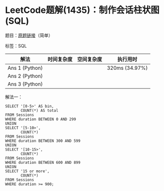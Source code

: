 # LeetCode题解(1435)：制作会话柱状图(SQL)

题目：[原题链接](https://leetcode-cn.com/problems/create-a-session-bar-chart/)（简单）

标签：SQL

| 解法           | 时间复杂度 | 空间复杂度 | 执行用时       |
| -------------- | ---------- | ---------- | -------------- |
| Ans 1 (Python) |            |            | 320ms (34.97%) |
| Ans 2 (Python) |            |            |                |
| Ans 3 (Python) |            |            |                |

解法一：

```mysql
SELECT '[0-5>' AS bin,
       COUNT(*) AS total
FROM Sessions
WHERE duration BETWEEN 0 AND 299
UNION
SELECT '[5-10>',
       COUNT(*)
FROM Sessions
WHERE duration BETWEEN 300 AND 599
UNION
SELECT '[10-15>',
       COUNT(*)
FROM Sessions
WHERE duration BETWEEN 600 AND 899
UNION
SELECT '15 or more',
       COUNT(*)
FROM Sessions
WHERE duration >= 900;
```